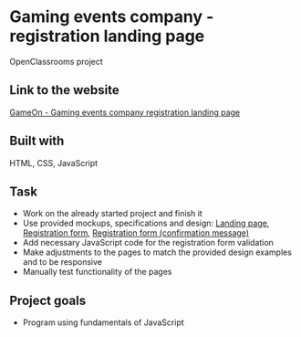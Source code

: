 # Gaming events company - registration landing page

OpenClassrooms project

## Link to the website

[GameOn - Gaming events company registration landing page](https://dimterion.github.io/Gaming-events-company-registration-landing-page/)

## Built with

HTML, CSS, JavaScript

## Task

- Work on the already started project and finish it
- Use provided mockups, specifications and design: [Landing page](https://github.com/Dimterion/Gaming-events-company-registration-landing-page/blob/master/GameOn%20website%20design%20example%20-%20landing%20page.jpg), [Registration form](https://github.com/Dimterion/Gaming-events-company-registration-landing-page/blob/master/GameOn%20website%20design%20example%20-%20registration%20form.jpg), [Registration form (confirmation message)](https://github.com/Dimterion/Gaming-events-company-registration-landing-page/blob/master/GameOn%20website%20design%20example%20-%20registration%20form%20(confirmation%20message).jpg)
- Add necessary JavaScript code for the registration form validation
- Make adjustments to the pages to match the provided design examples and to be responsive
- Manually test functionality of the pages

## Project goals

- Program using fundamentals of JavaScript
